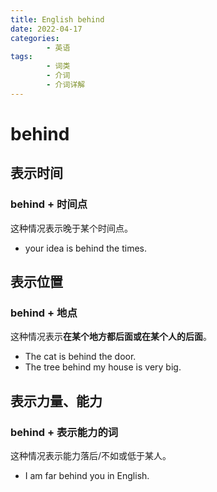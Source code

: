 ```yaml
---
title: English behind
date: 2022-04-17
categories:
        - 英语
tags:
        - 词类
        - 介词
        - 介词详解
---
```


# behind

## 表示时间

### behind + 时间点

这种情况表示晚于某个时间点。

- your idea is behind the times.

## 表示位置

### behind + 地点

这种情况表示**在某个地方都后面或在某个人的后面**。

- The cat is behind the door.
- The tree behind my house is very big.

## 表示力量、能力

### behind + 表示能力的词

这种情况表示能力落后/不如或低于某人。

- I am far behind you in English.
